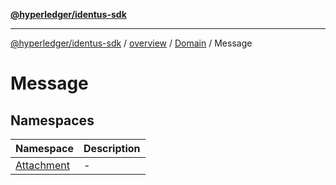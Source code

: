 [**@hyperledger/identus-sdk**](../../../../../README.md)

***

[@hyperledger/identus-sdk](../../../../../README.md) / [overview](../../../../README.md) / [Domain](../../README.md) / Message

# Message

## Namespaces

| Namespace | Description |
| ------ | ------ |
| [Attachment](namespaces/Attachment.md) | - |
